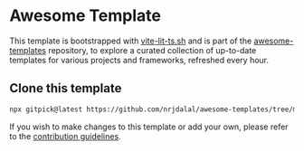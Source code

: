 # Awesome Template

This template is bootstrapped with [vite-lit-ts.sh](https://github.com/nrjdalal/awesome-templates/blob/main/.github/.scripts/vite-lit-ts.sh) and is part of the [awesome-templates](https://github.com/nrjdalal/awesome-templates) repository, to explore a curated collection of up-to-date templates for various projects and frameworks, refreshed every hour.

## Clone this template

```bash
npx gitpick@latest https://github.com/nrjdalal/awesome-templates/tree/main/vite-apps/vite-lit-ts
```

If you wish to make changes to this template or add your own, please refer to the [contribution guidelines](https://github.com/nrjdalal/awesome-templates?tab=readme-ov-file#contributing).
  
